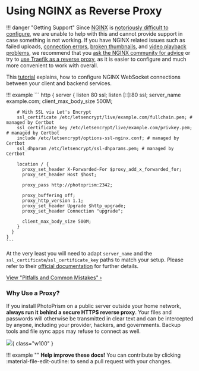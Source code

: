 # Using NGINX as Reverse Proxy

!!! danger "Getting Support"
    Since [NGINX](https://www.nginx.com/) is [notoriously difficult to configure](https://github.com/photoprism/photoprism/issues?q=is%3Aissue+nginx), we are unable to help with this and cannot provide support in case something is not working. If you have NGINX related issues such as failed uploads, [connection errors](../troubleshooting/index.md#connection-fails), [broken thumbnails](../troubleshooting/index.md#broken-thumbnails), and [video playback problems](../troubleshooting/index.md#videos-dont-play), we recommend that you [ask the NGINX community for advice](https://www.nginx.com/support/) or try to [use Traefik as a reverse proxy](traefik.md), as it is easier to configure and much more convenient to work with overall.

This [tutorial](https://www.serverlab.ca/tutorials/linux/web-servers-linux/how-to-configure-nginx-for-websockets/) explains, how to configure NGINX WebSocket connections between your client and backend services.

!!! example
    ```
    http {
      server {
        listen 80 ssl;
        listen [::]:80 ssl;
        server_name example.com;
        client_max_body_size 500M;
    
        # With SSL via Let's Encrypt
        ssl_certificate /etc/letsencrypt/live/example.com/fullchain.pem; # managed by Certbot
        ssl_certificate_key /etc/letsencrypt/live/example.com/privkey.pem; # managed by Certbot
        include /etc/letsencrypt/options-ssl-nginx.conf; # managed by Certbot
        ssl_dhparam /etc/letsencrypt/ssl-dhparams.pem; # managed by Certbot

        location / {
          proxy_set_header X-Forwarded-For $proxy_add_x_forwarded_for;
          proxy_set_header Host $host;
    
          proxy_pass http://photoprism:2342;
    
          proxy_buffering off;
          proxy_http_version 1.1;
          proxy_set_header Upgrade $http_upgrade;
          proxy_set_header Connection "upgrade";
          
          client_max_body_size 500M;
        }
      }
    }
    ```

At the very least you will need to adapt `server_name` and the `ssl_certificate`/`ssl_certificate_key` paths to match your setup. Please refer to their [official documentation](https://nginx.org/en/docs/) for further details.

[View "Pitfalls and Common Mistakes" ›](https://www.nginx.com/nginx-wiki/build/dirhtml/start/topics/tutorials/config_pitfalls/)

### Why Use a Proxy? ###

If you install PhotoPrism on a public server outside your home network, **always run it behind a secure
HTTPS reverse proxy**. Your files and passwords will otherwise be transmitted in clear text and can be intercepted
by anyone, including your provider, hackers, and governments. Backup tools and file sync apps may refuse to
connect as well.

![](https://dl.photoprism.app/img/diagrams/reverse-proxy.svg){ class="w100" }

!!! example ""
    **Help improve these docs!** You can contribute by clicking :material-file-edit-outline: to send a pull request with your changes.
